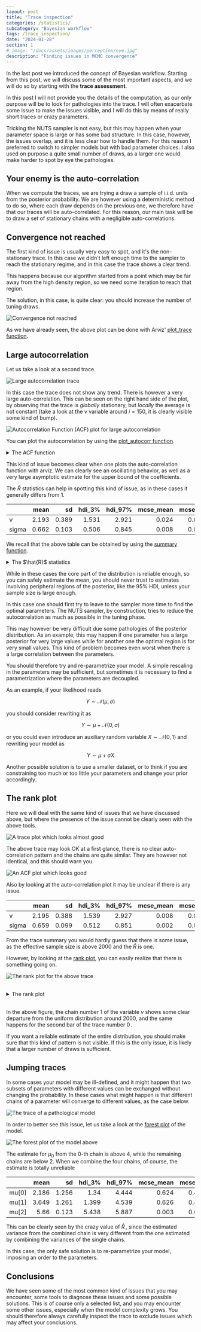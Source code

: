 ```yaml
---
layout: post
title: "Trace inspection"
categories: /statistics/
subcategory: "Bayesian workflow"
tags: /trace_inspection/
date: "2024-01-28"
section: 1
# image: "/docs/assets/images/perception/eye.jpg"
description: "Finding issues in MCMC convergence"
---
```


In the last post we introduced the concept of Bayesian workflow.
Starting from this post, we will discuss some of the most important aspects,
and we will do so by starting with the **trace assessment**.

In this post I will not provide you the details of the computation,
as our only purpose will be to look for pathologies into the trace.
I will often exacerbate some issue to make the issues visible,
and I will do this by means of really short traces or crazy parameters.

Tricking the NUTS sampler is not easy, but this may happen when
your parameter space is large or has some bad structure.
In this case, however, the issues overlap, and it is less clear how
to handle them. For this reason I preferred to switch to simpler models
but with bad parameter choices.
I also used on purpose a quite small number of draws, as a larger one would
make harder to spot by eye the pathologies.

## Your enemy is the auto-correlation
When we compute the traces, we are trying a draw a sample of i.i.d. units
from the posterior probability.
We are however using a deterministic method to do so, where each draw
depends on the previous one, we therefore have that our traces will be auto-correlated.
For this reason, our main task will be to draw a set of stationary chains with a negligible
auto-correlations.

## Convergence not reached

The first kind of issue is usually very easy to spot, and it's the non-stationary
trace. In this case we didn't left enough time to the sampler to reach the
stationary regime, and in this case the trace shows a clear trend.

This happens because our algorithm started from a point which may be far away from the high
density region, so we need some iteration to reach that region.

The solution, in this case, is quite clear: you should increase the number of tuning
draws.

![Convergence not reached](/docs/assets/images/statistics/trace/early.webp)

As we have already seen, the above plot can
be done with Arviz' [plot_trace function](https://python.arviz.org/en/stable/api/generated/arviz.plot_trace.html).

## Large autocorrelation

Let us take a look at a second trace.

![Large autocorrelation trace](/docs/assets/images/statistics/trace/acorr_trace.webp)

In this case the trace does not show any trend. There is however a very large auto-correlation.
This can be seen on the right hand side of the plot, by observing that
the trace is *globally* stationary, but *locally* the average is not
constant (take a look at the $v$ variable around $i=150$, it is clearly
visible some kind of bump).

![Autocorrelation Function (ACF) plot for large autocorrelation](/docs/assets/images/statistics/trace/acorr_acorr.webp)

You can plot the autocorrelation by using
the [plot_autocorr function](https://python.arviz.org/en/stable/api/generated/arviz.plot_trace.html).

<details class="math-details">
<summary> The ACF function
</summary>

For a fixed-step time series $\{X_t\}_{t=1,...T}$
the auto-correlation function is defined es

$$
\rho(\tau) = \mathbb{E}[\frac{(X_t-\mu)(X_{t+\tau}-\mu)}{\sigma^2}]
$$


where

$$
\mu = \mathbb{E}[X_t]
$$

and

$$
\sigma^2 = \mathbb{E}[(X_t-\mu)^2] \,.
$$

By definition, $-1\leq \rho(t) \leq 1\,, \rho(0) = 1\,.$
Moreover, if the observations are i.i.d., we have that
$
\rho(\tau>0)=0\,,
$
since
$$\mathbb{E}[(X_t-\mu)(X_{t+\tau}-\mu)] = \mathbb{E}[(X_t-\mu)]^2=(\mu-\mu)^2=0\,.$$
<br>
We can estimate $\rho(\tau)$ as

$$
\begin{align}
\rho(\tau) = & \frac{1}{T \sigma^2} \sum_{t=1}^T (X_t-\mu)(X_{t+\tau}-\mu)\\
\mu = & \frac{1}{T} \sum_{t=1}^T X_t \\
\sigma^2 = & \frac{1}{T} \sum_{t=1}^T (X_t-\mu)^2 \\
\end{align}
$$

</details>

This kind of issue becomes clear when one plots the auto-correlation function
with arviz.
We can clearly see an oscillating behavior, as well as a very large asymptotic
estimate for the upper bound of the coefficients.

The $\hat{R}$ statistics can help in spotting this kind
of issue, as in these cases it generally differs from 1.

|       |   mean |    sd |   hdi_3% |   hdi_97% |   mcse_mean |   mcse_sd |   ess_bulk |   ess_tail |   r_hat |
|:------|-------:|------:|---------:|----------:|------------:|----------:|-----------:|-----------:|--------:|
| v     |  2.193 | 0.389 |    1.531 |     2.921 |       0.024 |     0.017 |        268 |        520 |    1.02 |
| sigma |  0.662 | 0.103 |    0.506 |     0.845 |       0.008 |     0.006 |        238 |        290 |    1.03 |

We recall that the above table can be obtained
by using the [summary function](https://python.arviz.org/en/stable/api/generated/arviz.summary.html).

<details class="math-details">
<summary> The $\hat{R}$ statistics
</summary>

The $\hat{R}$ exploits the fact that all our chains should be random sub-samples
of a common distribution.
Let us now indicate as $X^j_i$ the $i$th sample of the $j$th trace,
where $i=1,...,S$ and $j=1,...,M\,.$
The variance is defined as

$$
Var[X] = \frac{1}{M S-1}\sum_{j=1}^M \sum_{i=1}^S (X^j_i - \mu)^2 \approx \frac{1}{M S}\sum_{j=1}^M \sum_{i=1}^S (X^j_i - \mu)^2 
$$

where

$$
\mu =\frac{1}{M S}\sum_{j=1}^M \sum_{i=1}^S X^j_i
$$

We can approximate the above quantity as the average within-variance $W$

$$
W = \frac{1}{M} \sum_{j=1}^M \sigma_j^2
$$

where

$$
\sigma_j^2 = \frac{1}{S-1} \sum_{i=1}^S (X^j_i - \mu_j)^2
$$

and

$$
\mu_j = \frac{1}{S} \sum_{i=1}^S X^j_i\,.
$$

Notice that

$$
\mu = \frac{1}{M} \sum_{j=1}^M \mu_j
$$

We now define the between sample variance $B$ as

$$
B = \frac{S}{M-1} \sum_{j=1}^M (\mu_j-\mu)^2
$$

We can estimate the variance as

$$
Var[X] = \frac{S-1}{S} W + \frac{1}{S} B
$$

$$
\begin{align}
&
\sum_{j=1}^M \sum_{i=1}^S (X^j_i - \mu)^2
= 
\sum_{j=1}^M \sum_{i=1}^S (X^j_i - \mu_j + \mu_j - \mu)^2\\
&
=
\sum_{j=1}^M \sum_{i=1}^S ( (X^j_i - \mu_j)^2 + (\mu_j - \mu)^2 +2 (X^j_i - \mu_j) (\mu_j - \mu))
=
\sum_{j=1}^M \sum_{i=1}^S( (X^j_i - \mu_j)^2 + (\mu_j - \mu)^2 )\\
&
= (S-1) M W + (M-1)B \leq (S-1) M W + M B
\end{align}
$$

We may therefore put an upper bound to the variance as

$$
Var^+[X] = \frac{S-1}{S} W + \frac{B}{S}
$$

This quantity is an unbiased estimator of the variance in the limit $S\rightarrow \infty$
as well as if stationarity holds, since in this case $B=0\,.$

The $\hat{R}$ statistics is defined as the square root of the ratio between the above
quantity and the pooled variance $W$

$$
\hat{R} = \sqrt{\frac{Var^+[X]}{W}} \geq 1\,.
$$

</details>

While in these cases the core part of the distribution is reliable enough,
so you can safely estimate the mean, you should never trust to estimates
involving peripheral regions of the posterior, like the $95\%$ HDI,
unless your sample size is large enough.

In this case one should first try to leave to the sampler more
time to find the optimal parameters.
The NUTS sampler, by construction, tries to reduce the autocorrelation
as much as possible in the tuning phase.

This may however be very difficult due some pathologies of the posterior distribution.
As an example, this may happen if one parameter has a large posterior for very large
values while for another one the optimal region is for very small values.
This kind of problem becomes even worst when there is a large correlation
between the parameters.

You should therefore try and re-parametrize your model. A simple rescaling in
the parameters may be sufficient, but sometimes it is necessary to find
a parametrization where the parameters are decoupled.

As an example, if your likelihood reads

$$
Y \sim \mathcal{N}(\mu, \sigma)
$$

you should consider rewriting it as

$$
Y \sim \mu + \mathcal{N}(0, \sigma)
$$

or you could even introduce an auxiliary random variable $X \sim \mathcal{N}(0, 1)$
and rewriting your model as

$$
Y \sim \mu + \sigma X
$$

Another possible solution is to use a smaller dataset, or to think
if you are constraining too much or too little your parameters 
and change your prior accordingly.

## The rank plot

Here we will deal with the same kind of issues that we have discussed above,
but where the presence of the issue cannot be clearly seen with the above tools.

![A trace plot which looks almost good](/docs/assets/images/statistics/trace/acorr_large_trace.webp)

The above trace may look OK at a first glance, there is no clear auto-correlation
pattern and the chains are quite similar.
They are however not identical, and this should warn you.

![An ACF plot which looks good](/docs/assets/images/statistics/trace/acorr_large_acorr.webp)

Also by looking at the auto-correlation plot it may be unclear if there is
any issue.


|       |   mean |    sd |   hdi_3% |   hdi_97% |   mcse_mean |   mcse_sd |   ess_bulk |   ess_tail |   r_hat |
|:------|-------:|------:|---------:|----------:|------------:|----------:|-----------:|-----------:|--------:|
| v     |  2.195 | 0.388 |    1.539 |     2.927 |       0.008 |     0.006 |       2162 |       2807 |       1 |
| sigma |  0.659 | 0.099 |    0.512 |     0.851 |       0.002 |     0.002 |       2307 |       2803 |       1 |

From the trace summary you would hardly guess that there is some issue,
as the effective sample size is above 2000 and the $\hat{R}$ is one.

However, by looking at the [rank plot](https://python.arviz.org/en/stable/api/generated/arviz.plot_rank.html), you can easily realize that there is
something going on.

![The rank plot for the above trace](/docs/assets/images/statistics/trace/acorr_large_rank.webp)

<br>

<details class="math-details">
<summary> The rank plot
</summary>

The rank plot is another tool to verify that all the chains are distributed according
to the same distribution.
In order to build the rank plot, given a set of equally spaced points

$$\{ 0=z_0 < z_1 < \dots < z_n = 1 \}$$

You then compute the quantiles $q_k$ corresponding to the fraction $z_k$, and finally
estimate the probability $$P(q_{k-1} \leq X^j < q_k)$$ for each chain $\{X^j_i\}_i$.

By construction, the resulting distribution should be uniform, since 
the distribution of each chain should be the same of the combined chains.
If it is not, it means that the chains are not distributed according to the same distribution,
and you are facing some sampling issue.


</details>

<br>

In the above figure, the chain number $1$ of the variable $v$
shows some clear departure from the uniform distribution around $2000$,
and the same happens for the second bar of the trace number $0\,.$

If you want a reliable estimate of the entire distribution,
you should make sure that this kind of pattern is not visible.
If this is the only issue, it is likely that a larger number of draws is sufficient.

## Jumping traces

In some cases your model may be ill-defined, and it might happen that two subsets of parameters with different values can be exchanged without changing
the probability.
In these cases what might happen is that different chains of a parameter
will converge to different values, as the case below.

![The trace of a pathological model](/docs/assets/images/statistics/trace/superposition.webp)

In order to better see this issue, let us take a look at the [forest plot](https://python.arviz.org/en/stable/api/generated/arviz.plot_forest.html) of
the model.

![The forest plot of the model above](/docs/assets/images/statistics/trace/superposition_forest.webp)

The estimate for $\mu_0$ from the 0-th chain is above 4, while the remaining
chains are below 2.
When we combine the four chains, of course, the estimate
is totally unreliable

|       |   mean |    sd |   hdi_3% |   hdi_97% |   mcse_mean |   mcse_sd |   ess_bulk |   ess_tail |   r_hat |
|:------|-------:|------:|---------:|----------:|------------:|----------:|-----------:|-----------:|--------:|
| mu[0] |  2.186 | 1.256 |    1.34  |     4.444 |       0.624 |     0.478 |          7 |         29 |    1.53 |
| mu[1] |  3.649 | 1.261 |    1.399 |     4.539 |       0.626 |     0.479 |          7 |         29 |    1.53 |
| mu[2] |  5.66  | 0.123 |    5.438 |     5.887 |       0.003 |     0.002 |       2065 |       2125 |    1    |

This can be clearly seen by the crazy value of $\hat{R}\,,$
since the estimated variance from the combined chain is very different from
the one estimated by combining the variances of the single chains.

In this case, the only safe solution is to re-parametrize your model,
imposing an order to the parameters.

## Conclusions

We have seen some of the most common kind of issues that you may encounter, some tools to diagnose these
issues and some possible solutions.
This is of course only a selected list, and you may encounter some other
issues, especially when the model complexity grows.
You should therefore always carefully inspect the trace to exclude
issues which may affect your conclusions.
